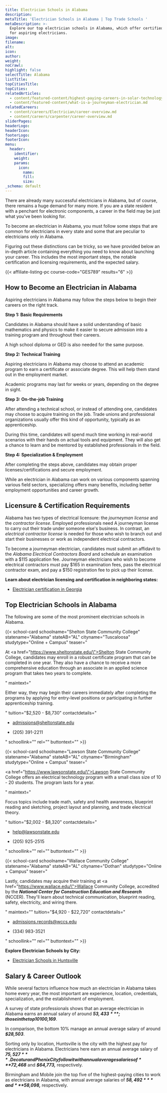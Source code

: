 ```yaml
---
title: Electrician Schools in Alabama
description:
metaTitle: 'Electrician Schools in Alabama | Top Trade Schools '
metaDescription: >-
  Explore our top electrician schools in Alabama, which offer certified training
  for aspiring electricians.
image:
filename:
alt:
icon:
author:
weight:
noCrawl:
highlight: false
selectTitle: Alabama
listTitle:
topCitiesTitle:
topCities:
relatedArticles:
  - content/featured-content/highest-paying-careers-in-solar-technology.md
  - content/featured-content/what-is-a-journeyman-electrician.md
relatedCareers:
  - content/careers/Electrician/career-overview.md
  - content/careers/carpenter/career-overview.md
sliderPages:
headerLogo:
headerIcon:
footerLogo:
footerIcon:
menu:
  header:
    identifier:
    weight:
    params:
      icon:
        name:
        fill:
        size:
_schema: default
---
```

There are already many successful electricians in Alabama, but of course, there remains a huge demand for many more. If you are a state resident with a penchant for electronic components, a career in the field may be just what you've been looking for.

To become an electrician in Alabama, you must follow some steps that are common for electricians in every state and some that are peculiar to electricians only in Alabama.

Figuring out these distinctions can be tricky, so we have provided below an in-depth article containing everything you need to know about launching your career. This includes the most important steps, the notable certification and licensing requirements, and the expected salary.

{{< affiliate-listing-pc course-code="GES789" results="6" >}}

## **How to Become an Electrician in Alabama**

Aspiring electricians in Alabama may follow the steps below to begin their careers on the right track.

**Step 1: Basic Requirements**

Candidates in Alabama should have a solid understanding of basic mathematics and physics to make it easier to secure admission into a training program and throughout their careers.

A high school diploma or GED is also needed for the same purpose.

**Step 2: Technical Training**

Aspiring electricians in Alabama may choose to attend an academic program to earn a certificate or associate degree. This will help them stand out in the employment market.

Academic programs may last for weeks or years, depending on the degree in sight.

**Step 3: On-the-job Training**

After attending a technical school, or instead of attending one, candidates may choose to acquire training on the job. Trade unions and professional organizations usually offer this kind of opportunity, typically as an apprenticeship.

During this time, candidates will spend much time working in real-world scenarios with their hands on actual tools and equipment. They will also get a chance to learn and be mentored by established professionals in the field.

**Step 4: Specialization & Employment**

After completing the steps above, candidates may obtain proper licenses/certifications and secure employment.

While an electrician in Alabama can work on various components spanning various field sectors, specializing offers many benefits, including better employment opportunities and career growth.

## **Licensure & Certification Requirements**

Alabama has two types of electrical licensure: the *journeyman license* and the *contractor license*. Employed professionals need A journeyman license to carry out their trade under someone else's business. In contrast, an *electrical contractor license* is needed for those who wish to branch out and start their businesses or work as independent electrical contractors.

To become a journeyman electrician, candidates must submit an affidavit to the *Alabama Electrical Contractors Board* and schedule an examination with a $115 application fee. Journeyman electricians who wish to become electrical contractors must pay $165 in examination fees, pass the electrical contractor exam, and pay a $150 registration fee to pick up their license.

**Learn about electrician licensing and certification in neighboring states:**

* [Electrician certification in Georgia](https://toptradeschools.com/near-you/electrician/georgia/)

## **Top Electrician Schools in Alabama**

The following are some of the most prominent electrician schools in Alabama.

{{< school-card schoolname="Shelton State Community College" statename="Alabama" stateAB="AL" cityname="Tuscaloosa" studytype="Online + Campus" teaser="<p>At <a href=\"https://www.sheltonstate.edu/\">Shelton State Community College</a>, candidates may enroll in a robust certificate program that can be completed in one year. They also have a chance to receive a more comprehensive education through an associate in an applied science program that takes two years to complete.</p>" maintext="<p>Either way, they may begin their careers immediately after completing the programs by applying for entry-level positions or participating in further apprenticeship training.<br /></p>" tuition="$2,520 - $8,730" contactdetails="<ul><li><p>admissions@sheltonstate.edu</p></li><li><p>(205) 391-2211</p><p></p></li></ul>" schoollink="" rel="" buttontext="" >}}

{{< school-card schoolname="Lawson State Community College" statename="Alabama" stateAB="AL" cityname="Birmingham" studytype="Online + Campus" teaser="<p><a href=\"https://www.lawsonstate.edu/\">Lawson State Community College</a> offers an electrical technology program with a small class size of 10 - 20 students. The program lasts for a year.</p>" maintext="<p>Focus topics include trade math, safety and health awareness, blueprint reading and sketching, project layout and planning, and trade electrical theory.<br /></p>" tuition="$2,002 - $8,320" contactdetails="<ul><li><p>help@lawsonstate.edu</p></li><li><p>(205) 925-2515</p><p></p></li></ul>" schoollink="" rel="" buttontext="" >}}

{{< school-card schoolname="Wallace Community College" statename="Alabama" stateAB="AL" cityname="Dothan" studytype="Online + Campus" teaser="<p>Lastly, candidates may acquire their training at <a href=\"https://www.wallace.edu/\">Wallace Community College</a>, accredited by the <em><strong>National Center for Construction Education and Research</strong></em> (NCCER). They'll learn about technical communication, blueprint reading, safety, electricity, and wiring there.</p>" maintext="" tuition="$4,920 - $22,720" contactdetails="<ul><li><p>admissions.records@wccs.edu</p></li><li><p>(334) 983-3521</p><p></p></li></ul>" schoollink="" rel="" buttontext="" >}}

**Explore Electrician Schools by City:**

* [Electrician Schools in Huntsville](https://toptradeschools.com/near-you/electrician/alabama/huntsville)

## **Salary & Career Outlook**

While several factors influence how much an electrician in Alabama takes home every year, the most important are experience, location, credentials, specialization, and the establishment of employment.

A survey of state professionals shows that an average electrician in Alabama earns an annual salary of around ***$53,433***; those in the top 10% take home an annual average salary of ***$100,169***.

In comparison, the bottom 10% manage an annual average salary of around ***$28,503***.

Sorting only by location, Huntsville is the city with the highest pay for electricians in Alabama. Electricians here earn an annual average salary of ***$75,527***. Decatur and Phenix City follow it with annual average salaries of ***$72,468*** and ***$64,773,*** respectively.

Birmingham and Mobile join the top five of the highest-paying cities to work as electricians in Alabama, with annual average salaries of ***$58,492*** and ***$58,098,*** respectively.